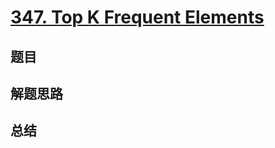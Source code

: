 # [347. Top K Frequent Elements](https://leetcode.com/problems/top-k-frequent-elements/)

## 题目


## 解题思路


## 总结


